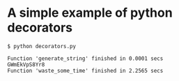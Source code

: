 # A simple example of python decorators
```
$ python decorators.py

Function 'generate_string' finished in 0.0001 secs
GWmEkVpS8Yr8
Function 'waste_some_time' finished in 2.2565 secs
```
